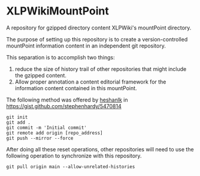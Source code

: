 # XLPWikiMountPoint
A repository for gzipped directory content XLPWiki's mountPoint directory.

The purpose of setting up this repository is to create a version-controlled mountPoint information content in an independent git repository.

This separation is to accomplish two things:
1. reduce the size of history trail of other repositories that might include the gzipped content.
2. Allow proper annotation a content editorial framework for the information content contained in this mountPoint.

The following method was offered by [heshanlk] in https://gist.github.com/stephenhardy/5470814

```
git init
git add .
git commit -m 'Initial commit'
git remote add origin [repo_address]
git push --mirror --force
```

[heshanlk]:https://gist.github.com/heshanlk

After doing all these reset operations, other repositories will need to use the 
following operation to synchronize with this repository.

```
git pull origin main --allow-unrelated-histories
```
